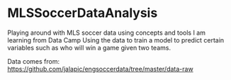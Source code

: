 # MLSSoccerDataAnalysis
Playing around with MLS soccer data using concepts and tools I am learning from Data Camp
Using the data to train a model to predict certain variables such as who will win a game given two teams.

Data comes from: https://github.com/jalapic/engsoccerdata/tree/master/data-raw
